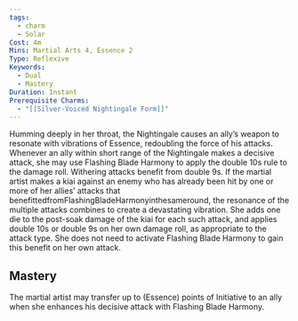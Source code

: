 ```yaml
---
tags:
  - charm
  - Solar
Cost: 4m
Mins: Martial Arts 4, Essence 2
Type: Reflexive
Keywords:
  - Dual
  - Mastery
Duration: Instant
Prerequisite Charms:
  - "[[Silver-Voiced Nightingale Form]]"
---
```

Humming deeply in her throat, the Nightingale causes an ally’s weapon to resonate with vibrations of Essence, redoubling the force of his attacks. Whenever an ally within short range of the Nightingale makes a decisive attack, she may use Flashing Blade Harmony to apply the double 10s rule to the damage roll. Withering attacks benefit from double 9s. If the martial artist makes a kiai against an enemy who has already been hit by one or more of her allies’ attacks that benefittedfromFlashingBladeHarmonyinthesameround, the resonance of the multiple attacks combines to create a devastating vibration. She adds one die to the post-soak damage of the kiai for each such attack, and applies double 10s or double 9s on her own damage roll, as appropriate to the attack type. She does not need to activate Flashing Blade Harmony to gain this benefit on her own attack. 

## Mastery

The martial artist may transfer up to (Essence) points of Initiative to an ally when she enhances his decisive attack with Flashing Blade Harmony.